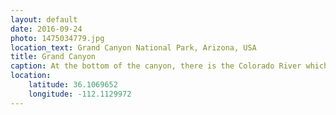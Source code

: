 ```yaml
---
layout: default
date: 2016-09-24
photo: 1475034779.jpg
location_text: Grand Canyon National Park, Arizona, USA
title: Grand Canyon
caption: At the bottom of the canyon, there is the Colorado River which cannot be seen here.
location:
    latitude: 36.1069652
    longitude: -112.1129972
---
```

